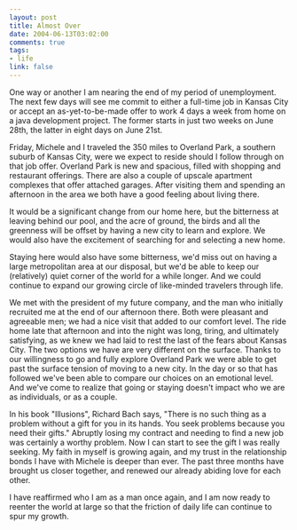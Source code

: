 ```yaml
--- 
layout: post
title: Almost Over
date: 2004-06-13T03:02:00
comments: true
tags:
- life
link: false
---
```

One way or another I am nearing the end of my period of unemployment. The next few days will see me commit to either a full-time job in Kansas City or accept an as-yet-to-be-made offer to work 4 days a week from home on a java development project. The former starts in just two weeks on June 28th, the latter in eight days on June 21st.

Friday, Michele and I traveled the 350 miles to Overland Park, a southern suburb of Kansas City, were we expect to reside should I follow through on that job offer. Overland Park is new and spacious, filled with shopping and restaurant offerings. There are also a couple of upscale apartment complexes that offer attached garages. After visiting them and spending an afternoon in the area we both have a good feeling about living there.

It would be a significant change from our home here, but the bitterness at leaving behind our pool, and the acre of ground, the birds and all the greenness  will be offset by having a new city to learn and explore.  We would also have the excitement of searching for and selecting a new home.

Staying here would also have some bitterness, we'd miss out on having a large metropolitan area at our disposal, but we'd be able to keep our (relatively) quiet corner of the world for a while longer. And we could continue to expand our growing circle of like-minded travelers through life.

We met with the president of my future company, and the man who initially recruited me at the end of our afternoon there. Both were pleasant and agreeable men; we had a nice visit that added to our comfort level. The ride home late that afternoon and into the night was long, tiring, and ultimately satisfying, as we knew we had laid to rest the last of the fears about Kansas City. The two options we have are very different on the surface. Thanks to our willingness to go and fully explore Overland Park we were able to get past the surface tension of moving to a new city. In the day or so that has followed we've been able to compare our choices on an emotional level. And we've come to realize that going or staying doesn't impact who we are as individuals, or as a couple.

In his book "Illusions", Richard Bach says, "There is no such thing as a problem without a gift for you in its hands. You seek problems because you need their gifts." Abruptly losing my contract and needing to find a new job was certainly a worthy problem. Now I can start to see the gift I was really seeking. My faith in myself is growing again, and my trust in the relationship bonds I have with Michele is deeper than ever. The past three months have brought us closer together, and renewed our already abiding love for each other.

I have reaffirmed who I am as a man once again, and I am now ready to reenter the world at large so that the friction of daily life can continue to spur my growth.
